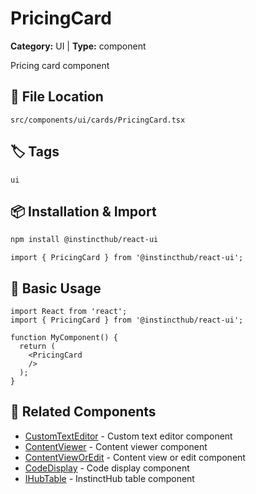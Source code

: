 # PricingCard

**Category:** UI | **Type:** component

Pricing card component

## 📁 File Location

`src/components/ui/cards/PricingCard.tsx`

## 🏷️ Tags

`ui`

## 📦 Installation & Import

```bash
npm install @instincthub/react-ui
```

```tsx
import { PricingCard } from '@instincthub/react-ui';
```

## 🚀 Basic Usage

```tsx
import React from 'react';
import { PricingCard } from '@instincthub/react-ui';

function MyComponent() {
  return (
    <PricingCard
    />
  );
}
```

## 🔗 Related Components

- [CustomTextEditor](./CustomTextEditor.md) - Custom text editor component
- [ContentViewer](./ContentViewer.md) - Content viewer component
- [ContentViewOrEdit](./ContentViewOrEdit.md) - Content view or edit component
- [CodeDisplay](./CodeDisplay.md) - Code display component
- [IHubTable](./IHubTable.md) - InstinctHub table component


